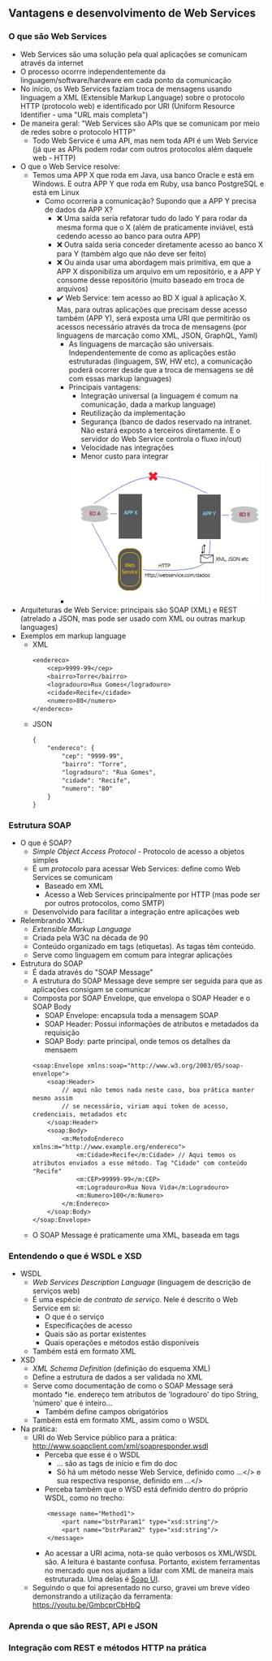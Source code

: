 ## Vantagens e desenvolvimento de Web Services

### O que são Web Services
* Web Services são uma solução pela qual aplicações se comunicam através da internet
* O processo ocorrre independentemente da linguagem/software/hardware em cada ponto da comunicação
* No início, os Web Services faziam troca de mensagens usando linguagem a XML (Extensible Markup Language) sobre o protocolo HTTP (protocolo web) e identificado por URI (Uniform Resource Identifier - uma "URL mais completa")
* De maneira geral: "Web Services são APIs que se comunicam por meio de redes sobre o protocolo HTTP"
    * Todo Web Service é uma API, mas nem toda API é um Web Service (já que as APIs podem rodar com outros protocolos além daquele web - HTTP)
* O que o Web Service resolve:
    * Temos uma APP X que roda em Java, usa banco Oracle e está em Windows. E outra APP Y que roda em Ruby, usa banco PostgreSQL e está em Linux
        * Como ocorreria a comunicação? Supondo que a APP Y precisa de dados da APP X?
			* :x: Uma saída seria refatorar tudo do lado Y para rodar da mesma forma que o X (além de praticamente inviável, está cedendo acesso ao banco para outra APP)
			* :x: Outra saída seria conceder diretamente acesso ao banco X para Y (também algo que não deve ser feito)
			* :x: Ou ainda usar uma abordagem mais primitiva, em que a APP X disponibiliza um arquivo em um repositório, e a APP Y consome desse repositório (muito baseado em troca de arquivos)
			* :heavy_check_mark: Web Service: tem acesso ao BD X igual à aplicação X. Mas, para outras aplicações que precisam desse acesso também (APP Y), será exposta uma URI que permitirão os acessos necessário através da troca de mensagens (por linguagens de marcação como XML, JSON, GraphQL, Yaml)
				* As linguagens de marcação são universais. Independentemente de como as aplicações estão estruturadas (linguagem, SW, HW etc), a comunicação poderá ocorrer desde que a troca de mensagens se dê com essas markup languages)
				* Principais vantagens:
					* Integração universal (a linguagem é comum na comunicação, dada a markup language)
					* Reutilização da implementação
					* Segurança (banco de dados reservado na intranet. Não estará exposto a terceiros diretamente. E o servidor do Web Service controla o fluxo in/out) 
					* Velocidade nas integrações
					* Menor custo para integrar
				* ![Basic representation of how Web Services work](https://github.com/claudiopacheco/dio-everis-qa/blob/f0e253fd028757a7906608dbb9fac84790cd4b4f/Module2-FundamentosDeArquiteturaDeSistemas/veryBasicRepresentationOfAWebService.png)
* Arquiteturas de Web Service: principais são SOAP (XML) e REST (atrelado a JSON, mas pode ser usado com XML ou outras markup languages)
* Exemplos em markup language
    *  XML
        ```
        <endereco>
            <cep>9999-99</cep>
            <bairro>Torre</bairro>
            <logradouro>Rua Gomes</logradouro>
            <cidade>Recife</cidade>
            <numero>80</numero>
        </endereco>
        ```
    *  JSON
        ```
        {
            "endereco": {
                "cep": "9999-99",
                "bairro": "Torre",
                "logradouro": "Rua Gomes",
                "cidade": "Recife",
                "numero": "80"
            }
        }
        ```

### Estrutura SOAP
* O que é SOAP?
	* _Simple Object Access Protocol_ - Protocolo de acesso a objetos simples
	* É um *protocolo* para acessar Web Services: define como Web Services se comunicam
		* Baseado em XML
		* Acesso a Web Services principalmente por HTTP (mas pode ser por outros protocolos, como SMTP)
	* Desenvolvido para facilitar a integração entre aplicações web
* Relembrando XML:
	* _Extensible Markup Language_
	* Criada pela W3C na década de 90
	* Conteúdo organizado em tags (etiquetas). As tagas têm conteúdo.
	* Serve como linguagem em comum para integrar aplicações
* Estrutura do SOAP
	* É dada através do "SOAP Message"
	* A estrutura do SOAP Message deve sempre ser seguida para que as aplicações consigam se comunicar
	* Composta por SOAP Envelope, que envelopa o SOAP Header e o SOAP Body
		* SOAP Envelope: encapsula toda a mensagem SOAP
		* SOAP Header: Possui informações de atributos e metadados da requisição
		* SOAP Body: parte principal, onde temos os detalhes da mensaem
		```
		<soap:Envelope xmlns:soap="http://www.w3.org/2003/05/soap-envelope">
			<soap:Header>
				// aqui não temos nada neste caso, boa prática manter mesmo assim
				// se necessário, viriam aqui token de acesso, credenciais, metadados etc
			</soap:Header>
			<soap:Body>
				<m:MetodoEndereco xmlns:m="http://www.example.org/endereco">
					<m:Cidade>Recife</m:Cidade> // Aqui temos os atributos enviados a esse método. Tag "Cidade" com conteúdo "Recife"
					<m:CEP>99999-99</m:CEP>
					<m:Logradouro>Rua Nova Vida</m:Logradouro>
					<m:Numero>100</m:Numero>
				</m:Endereco>
			</soap:Body>
		</soap:Envelope>
		```
	* O SOAP Message é praticamente uma XML, baseada em tags
	
### Entendendo o que é WSDL e XSD
* WSDL
	* _Web Services Description Language_ (linguagem de descrição de serviços web)
	* É uma espécie de *contrato de serviço*. Nele é descrito o Web Service em si:
		* O que é o serviço
		* Especificações de acesso
		* Quais são as portar existentes
		* Quais operações e métodos estão disponíveis
	* Também está em formato XML
* XSD
	* _XML Schema Definition_ (definição do esquema XML)
	* Define a estrutura de dados a ser validada no XML
	* Serve como documentação de como o SOAP Message será montado 
		*ie. endereço tem atributos de 'logradouro' do tipo String, 'número' que é inteiro... 
		* Também define campos obrigatórios
	* Também está em formato XML, assim como o WSDL
* Na prática:
	* URI do Web Service público para a prática: http://www.soapclient.com/xml/soapresponder.wsdl
		* Perceba que esse é o WSDL
			* <definition>...</definition> são as tags de início e fim do doc
			* Só há um método nesse Web Service, definido como <message name="Method1">...</> e sua respectiva response, definido em <message name="Method1Response">...</>
		* Perceba também que o WSD está definido dentro do próprio WSDL, como no trecho:
		```
			<message name="Method1">
				<part name="bstrParam1" type="xsd:string"/>
				<part name="bstrParam2" type="xsd:string"/>
			</message>
		```
		* Ao acessar a URI acima, nota-se quão verbosos os XML/WSDL são. A leitura é bastante confusa.
		Portanto, existem ferramentas no mercado que nos ajudam a lidar com XML de maneira mais estruturada. Uma delas é [Soap UI](https://www.soapui.org/tools/soapui/).
	* Seguindo o que foi apresentado no curso, gravei um breve vídeo demonstrando a utilização da ferramenta: https://youtu.be/GmbcprCbHbQ
### Aprenda o que são REST, API e JSON

### Integração com REST e métodos HTTP na prática
